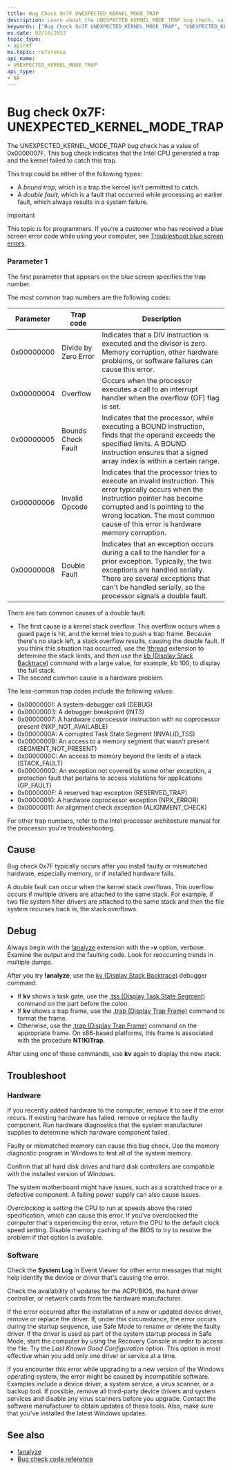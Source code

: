 ```yaml
---
title: Bug Check 0x7F UNEXPECTED_KERNEL_MODE_TRAP
description: Learn about the UNEXPECTED_KERNEL_MODE_TRAP bug check, value 0x0000007F. It indicates that the Intel CPU generated a trap that the kernel failed to catch.
keywords: ["Bug Check 0x7F UNEXPECTED_KERNEL_MODE_TRAP", "UNEXPECTED_KERNEL_MODE_TRAP"]
ms.date: 02/16/2022
topic_type:
- apiref
ms.topic: reference
api_name:
- UNEXPECTED_KERNEL_MODE_TRAP
api_type:
- NA
---
```


# Bug check 0x7F: UNEXPECTED_KERNEL_MODE_TRAP

The UNEXPECTED_KERNEL_MODE_TRAP bug check has a value of 0x0000007F. This bug check indicates that the Intel CPU generated a trap and the kernel failed to catch this trap.

This trap could be either of the following types:

- A *bound trap*, which is a trap the kernel isn't permitted to catch.
- A *double fault*, which is a fault that occurred while processing an earlier fault, which always results in a system failure.

> [!IMPORTANT]
> This topic is for programmers. If you're a customer who has received a blue screen error code while using your computer, see [Troubleshoot blue screen errors](https://www.windows.com/stopcode).

### Parameter 1

The first parameter that appears on the blue screen specifies the trap number.

The most common trap numbers are the following codes:

| Parameter | Trap code  | Description                 |  
|-----------|------------|-----------------------------|
| 0x00000000 | Divide by Zero Error | Indicates that a DIV instruction is executed and the divisor is zero. Memory corruption, other hardware problems, or software failures can cause this error. |
| 0x00000004 | Overflow           | Occurs when the processor executes a call to an interrupt handler when the overflow (OF) flag is set. |
| 0x00000005 | Bounds Check Fault | Indicates that the processor, while executing a BOUND instruction, finds that the operand exceeds the specified limits. A BOUND instruction ensures that a signed array index is within a certain range. |
| 0x00000006 | Invalid Opcode     | Indicates that the processor tries to execute an invalid instruction. This error typically occurs when the instruction pointer has become corrupted and is pointing to the wrong location. The most common cause of this error is hardware memory corruption. |
| 0x00000008 | Double Fault       | Indicates that an exception occurs during a call to the handler for a prior exception. Typically, the two exceptions are handled serially. There are several exceptions that can't be handled serially, so the processor signals a double fault. |

There are two common causes of a double fault:

- The first cause is a kernel stack overflow. This overflow occurs when a guard page is hit, and the kernel tries to push a trap frame. Because there's no stack left, a stack overflow results, causing the double fault. If you think this situation has occurred, use the [!thread](../debuggercmds/-thread.md) extension to determine the stack limits, and then use the [kb (Display Stack Backtrace)](../debuggercmds/k--kb--kc--kd--kp--kp--kv--display-stack-backtrace-.md) command with a large value, for example, kb 100, to display the full stack.
- The second common cause is a hardware problem.

The less-common trap codes include the following values:

- 0x00000001: A system-debugger call (DEBUG)
- 0x00000003: A debugger breakpoint (INT3)
- 0x00000007: A hardware coprocessor instruction with no coprocessor present (NXP_NOT_AVAILABLE)
- 0x0000000A: A corrupted Task State Segment (INVALID_TSS)
- 0x0000000B: An access to a memory segment that wasn't present (SEGMENT_NOT_PRESENT)
- 0x0000000C: An access to memory beyond the limits of a stack (STACK_FAULT)
- 0x0000000D: An exception not covered by some other exception, a protection fault that pertains to access violations for applications (GP_FAULT)
- 0x0000000F: A reserved trap exception (RESERVED_TRAP)
- 0x00000010: A hardware coprocessor exception (NPX_ERROR)
- 0x00000011: An alignment check exception (ALIGNMENT_CHECK)

For other trap numbers, refer to the Intel processor architecture manual for the processor you're troubleshooting.

## Cause

Bug check 0x7F typically occurs after you install faulty or mismatched hardware, especially memory, or if installed hardware fails.

A double fault can occur when the kernel stack overflows. This overflow occurs if multiple drivers are attached to the same stack. For example, if two file system filter drivers are attached to the same stack and then the file system recurses back in, the stack overflows.

## Debug

Always begin with the [!analyze](../debuggercmds/-analyze.md) extension with the **-v** option, verbose. Examine the output and the faulting code. Look for reoccurring trends in multiple dumps.

After you try **!analyze**, use the [kv (Display Stack Backtrace)](../debuggercmds/k--kb--kc--kd--kp--kp--kv--display-stack-backtrace-.md) debugger command.

- If **kv** shows a task gate, use the [.tss (Display Task State Segment)](../debuggercmds/-tss--display-task-state-segment-.md) command on the part before the colon.
- If **kv** shows a trap frame, use the [.trap (Display Trap Frame)](../debuggercmds/-trap--display-trap-frame-.md) command to format the frame.
- Otherwise, use the [.trap (Display Trap Frame)](../debuggercmds/-trap--display-trap-frame-.md) command on the appropriate frame. On x86-based platforms, this frame is associated with the procedure **NT!KiTrap**.

After using one of these commands, use **kv** again to display the new stack.

## Troubleshoot

### Hardware

If you recently added hardware to the computer, remove it to see if the error recurs. If existing hardware has failed, remove or replace the faulty component. Run hardware diagnostics that the system manufacturer supplies to determine which hardware component failed.

Faulty or mismatched memory can cause this bug check. Use the memory diagnostic program in Windows to test all of the system memory.

Confirm that all hard disk drives and hard disk controllers are compatible with the installed version of Windows.

The system motherboard might have issues, such as a scratched trace or a defective component. A failing power supply can also cause issues.

*Overclocking* is setting the CPU to run at speeds above the rated specification, which can cause this error. If you've overclocked the computer that's experiencing the error, return the CPU to the default clock speed setting. Disable memory caching of the BIOS to try to resolve the problem if that option is available.

### Software

Check the **System Log** in Event Viewer for other error messages that might help identify the device or driver that's causing the error.

Check the availability of updates for the ACPI/BIOS, the hard driver controller, or network cards from the hardware manufacturer.

If the error occurred after the installation of a new or updated device driver, remove or replace the driver. If, under this circumstance, the error occurs during the startup sequence, use Safe Mode to rename or delete the faulty driver. If the driver is used as part of the system startup process in Safe Mode, start the computer by using the Recovery Console in order to access the file. Try the *Last Known Good Configuration* option. This option is most effective when you add only one driver or service at a time.

If you encounter this error while upgrading to a new version of the Windows operating system, the error might be caused by incompatible software. Examples include a device driver, a system service, a virus scanner, or a backup tool. If possible, remove all third-party device drivers and system services and disable any virus scanners before you upgrade. Contact the software manufacturer to obtain updates of these tools. Also, make sure that you've installed the latest Windows updates.

## See also

- [!analyze](../debuggercmds/-analyze.md)
- [Bug check code reference](bug-check-code-reference2.md)
